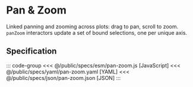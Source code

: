 <script setup>
  import { reset } from '@uwdata/vgplot';
  reset();
</script>

# Pan & Zoom

Linked panning and zooming across plots: drag to pan, scroll to zoom.
`panZoom` interactors update a set of bound selections, one per unique axis.

<Example spec="/specs/yaml/pan-zoom.yaml" />

## Specification

::: code-group
<<< @/public/specs/esm/pan-zoom.js [JavaScript]
<<< @/public/specs/yaml/pan-zoom.yaml [YAML]
<<< @/public/specs/json/pan-zoom.json [JSON]
:::
